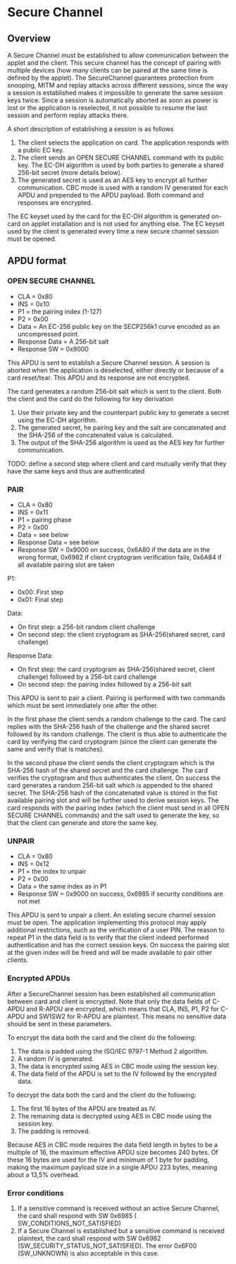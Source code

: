 # Secure Channel

## Overview
A Secure Channel must be established to allow communication between the applet and the client. This secure channel has
the concept of pairing with multiple devices (how many clients can be paired at the same time is defined by the applet).
The SecureChannel guarantees protection from snooping, MITM and replay attacks across different sessions, since the way
a session is established makes it impossible to generate the same session keys twice. Since a session is automatically
aborted as soon as power is lost or the application is reselected, it not possible to resume the last session and
perform replay attacks there.

A short description of establishing a session is as follows

1. The client selects the application on card. The application responds with a public EC key.
2. The client sends an OPEN SECURE CHANNEL command with its public key. The EC-DH algorithm is used by both parties to 
   generate a shared 256-bit secret (more details below).
3. The generated secret is used as an AES key to encrypt all further communication. CBC mode is used with a random IV
generated for each APDU and prepended to the APDU payload. Both command and responses are encrypted.

The EC keyset used by the card for the EC-DH algorithm is generated on-card on applet installation and is not used
for anything else. The EC keyset used by the client is generated every time a new secure channel session must be 
opened.

## APDU format

### OPEN SECURE CHANNEL

* CLA = 0x80
* INS = 0x10
* P1 = the pairing index (1-127)
* P2 = 0x00
* Data = An EC-256 public key on the SECP256k1 curve encoded as an uncompressed point.
* Response Data = A 256-bit salt
* Response SW = 0x9000

This APDU is sent to establish a Secure Channel session. A session is aborted when the application is deselected,
either directly or because of a card reset/tear. This APDU and its response are not encrypted.

The card generates a random 256-bit salt which is sent to the client. Both the client and the card do the following
for key derivation

1. Use their private key and the counterpart public key to generate a secret using the EC-DH algorithm.
2. The generated secret, he pairing key and the salt are concatenated and the SHA-256 of the concatenated value is 
   calculated.
3. The output of the SHA-256 algorithm is used as the AES key for further communication.

TODO: define a second step where client and card mutually verify that they have the same keys and thus are authenticated

### PAIR

* CLA = 0x80
* INS = 0x11
* P1 = pairing phase
* P2 = 0x00
* Data = see below
* Response Data = see below
* Response SW = 0x9000 on success, 0x6A80 if the data are in the wrong format, 0x6982 if client cryptogram verification 
fails, 0x6A84 if all available pairing slot are taken

P1:
* 0x00: First step
* 0x01: Final step

Data:
* On first step: a 256-bit random client challenge
* On second step: the client cryptogram as SHA-256(shared secret, card challenge)

Response Data:
* On first step: the card cryptogram as SHA-256(shared secret, client challenge) followed by a 256-bit card challenge
* On second step: the pairing index followed by a 256-bit salt

This APDU is sent to pair a client. Pairing is performed with two commands which must be sent immediately one after the
other. 

In the first phase the client sends a random challenge to the card. The card replies with the SHA-256 hash of the
challenge and the shared secret followed by its random challenge. The client is thus able to authenticate the card by
verifying the card cryptogram (since the client can generate the same and verify that is matches).

In the second phase the client sends the client cryptogram which is the SHA-256 hash of the shared secret and the card
challenge. The card verifies the cryptogram and thus authenticates the client. On success the card generates a random
256-bit salt which is appended to the shared secret. The SHA-256 hash of the concatenated value is stored in the fist
available pairing slot and will be further used to derive session keys. The card responds with the pairing index (which
the client must send in all OPEN SECURE CHANNEL commands) and the salt used to generate the key, so that the client can
generate and store the same key.

### UNPAIR

* CLA = 0x80
* INS = 0x12
* P1 = the index to unpair
* P2 = 0x00
* Data = the same index as in P1
* Response SW = 0x9000 on success, 0x6985 if security conditions are not met

This APDU is sent to unpair a client. An existing secure channel session must be open. The application implementing this
protocol may apply additional restrictions, such as the verification of a user PIN. The reason to repeat P1 in the data
field is to verify that the client indeed performed authentication and has the correct session keys. On success the
pairing slot at the given index will be freed and will be made available to pair other clients.

### Encrypted APDUs

After a SecureChannel session has been established all communication between card and client is encrypted. Note
that only the data fields of C-APDU and R-APDU are encrypted, which means that CLA, INS, P1, P2 for C-APDU and SW1SW2 for
R-APDU are plaintext. This means no sensitive data should be sent in these parameters.

To encrypt the data both the card and the client do the following:

1. The data is padded using the ISO/IEC 9797-1 Method 2 algorithm.
2. A random IV is generated.
3. The data is encrypted using AES in CBC mode using the session key.
4. The data field of the APDU is set to the IV followed by the encrypted data.

To decrypt the data both the card and the client do the following:

1. The first 16 bytes of the APDU are treated as IV.
2. The remaining data is decrypted using AES in CBC mode using the session key.
3. The padding is removed.

Because AES in CBC mode requires the data field length in bytes to be a multiple of 16, the maximum effective APDU
size becomes 240 bytes. Of these 16 bytes are used for the IV and minimum of 1 byte for padding, making the maximum
payload size in a single APDU 223 bytes, meaning about a 13,5% overhead.

### Error conditions

1. If a sensitive command is received without an active Secure Channel, the card shall respond with SW 0x6985 (
SW_CONDITIONS_NOT_SATISFIED)
2. If a Secure Channel is established but a sensitive command is received plaintext, the card shall respond with
SW 0x6982 (SW_SECURITY_STATUS_NOT_SATISFIED). The error 0x6F00 (SW_UNKNOWN) is also acceptable in this case.